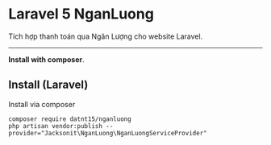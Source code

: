 # Laravel 5 NganLuong
Tích hợp thanh toán qua Ngân Lượng cho website Laravel.

-----
**Install with composer**.

Install (Laravel)
-----------------
Install via composer
```
composer require datnt15/nganluong
php artisan vendor:publish --provider="Jacksonit\NganLuong\NganLuongServiceProvider"
```
